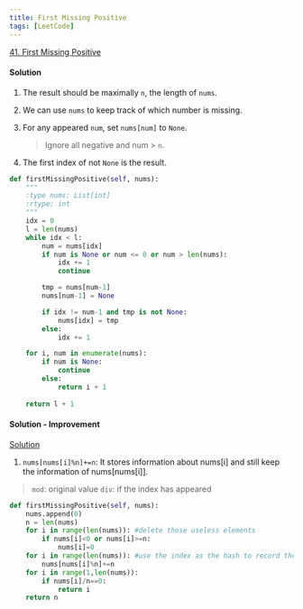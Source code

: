 ```yaml
---
title: First Missing Positive
tags: [LeetCode]
---
```


[41. First Missing Positive](https://leetcode.com/problems/first-missing-positive/)
#### Solution  
1. The result should be maximally `n`, the length of `nums`.

1. We can use `nums` to keep track of which number is missing.

1. For any appeared `num`, set `nums[num]` to `None`.
    > Ignore all negative and num > `n`.
1. The first index of not `None` is the result.

```python
def firstMissingPositive(self, nums):
    """
    :type nums: List[int]
    :rtype: int
    """
    idx = 0
    l = len(nums)
    while idx < l:
        num = nums[idx]
        if num is None or num <= 0 or num > len(nums):
            idx += 1
            continue

        tmp = nums[num-1]
        nums[num-1] = None

        if idx != num-1 and tmp is not None:
            nums[idx] = tmp
        else:
            idx += 1

    for i, num in enumerate(nums):
        if num is None:
            continue
        else:
            return i + 1
            
    return l + 1
```
#### Solution - Improvement
[Solution](https://leetcode.com/problems/first-missing-positive/discuss/17080/Python-O(1)-space-O(n)-time-solution-with-explanation)
1. `nums[nums[i]%n]+=n`: It stores information about nums[i] and still keep the information of nums[nums[i]].
> `mod`: original value
> `div`: if the index has appeared

```python
def firstMissingPositive(self, nums):
    nums.append(0)
    n = len(nums)
    for i in range(len(nums)): #delete those useless elements
        if nums[i]<0 or nums[i]>=n:
            nums[i]=0
    for i in range(len(nums)): #use the index as the hash to record the frequency of each number
        nums[nums[i]%n]+=n
    for i in range(1,len(nums)):
        if nums[i]/n==0:
            return i
    return n
```